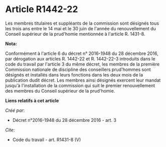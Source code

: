 # Article R1442-22

Les membres titulaires et suppléants de la commission sont désignés tous les trois ans entre le 14 mai et le 30 juin de
l'année du renouvellement du Conseil supérieur de la prud'homie mentionnée à l'article R. 1431-8.

**Nota:**

Conformément à l'article 6 du décret n° 2016-1948 du 28 décembre 2016, par dérogation aux articles R. 1442-22 et R. 1442-22-3
introduits dans le code du travail par l'article 3 du même décret, les membres de la première Commission nationale de
discipline des conseillers prud'hommes sont désignés et installés dans leurs fonctions dans les deux mois de la publication
dudit décret. Les membres ainsi désignés exercent leur mandat jusqu'à l'installation de la commission qui suit le premier
renouvellement des membres du Conseil supérieur de la prud'homie.

**Liens relatifs à cet article**

_Créé par_:

  - Décret n°2016-1948 du 28 décembre 2016 - art. 3

_Cite_:

  - Code du travail - art. R1431-8 (V)
